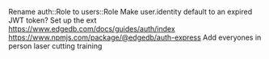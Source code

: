 Rename auth::Role to users::Role
Make user.identity default to an expired JWT token?
Set up the ext https://www.edgedb.com/docs/guides/auth/index
https://www.npmjs.com/package/@edgedb/auth-express
Add everyones in person laser cutting training